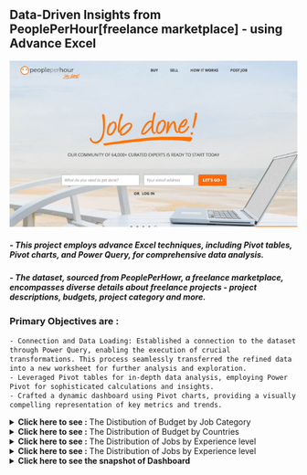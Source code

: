 ## Data-Driven Insights from PeoplePerHour[freelance marketplace] - using Advance Excel

<p align='center'>
    <img src='https://github.com/Shuhaib73/Excel_Freelance_Project/blob/main/Visuals/PeoplePerhour-img.png' />
</p>

##### - This project employs advance Excel techniques, including Pivot tables, Pivot charts, and Power Query, for comprehensive data analysis.
##### - The dataset, sourced from PeoplePerHowr, a freelance marketplace, encompasses diverse details about freelance projects - project descriptions, budgets, project category and more.

### Primary Objectives are :
    - Connection and Data Loading: Established a connection to the dataset through Power Query, enabling the execution of crucial transformations. This process seamlessly transferred the refined data into a new worksheet for further analysis and exploration.
    - Leveraged Pivot tables for in-depth data analysis, employing Power Pivot for sophisticated calculations and insights.
    - Crafted a dynamic dashboard using Pivot charts, providing a visually compelling representation of key metrics and trends.

<details>
  <summary>
    <strong>Click here to see :</strong> The Distibution of Budget by Job Category
  </summary>
  <p align=''center'>
    <img src='https://github.com/Shuhaib73/Excel_Freelance_Project/blob/main/Visuals/Q1.PNG' />
  </p>
</details>

<details>
  <summary>
  <strong>Click here to see :</strong> The Distribution of Budget by Countries
  </summary>
  <p align='center'>
    <img src='https://github.com/Shuhaib73/Excel_Freelance_Project/blob/main/Visuals/Q2.PNG' />
    <img src='https://github.com/Shuhaib73/Excel_Freelance_Project/blob/main/Visuals/Q2.1.PNG' />
  </p>
</details>

<details>
  <summary>
  <strong>Click here to see :</strong> The Distribution of Jobs by Experience level
  </summary>
  <p align='center'>
    <img src='https://github.com/Shuhaib73/Excel_Freelance_Project/blob/main/Visuals/Q3.PNG' />
  </p>
</details>

<details>
  <summary>
  <strong>Click here to see :</strong> The Distribution of Jobs by Experience level
  </summary>
  <p align='center'>
    <img src='https://github.com/Shuhaib73/Excel_Freelance_Project/blob/main/Visuals/Q4.PNG' />
  </p>
</details>


<details>
  <summary>
  <strong>Click here to see the snapshot of Dashboard </strong>  
  </summary>
  <p align='center'>
    <img src='https://github.com/Shuhaib73/Excel_Freelance_Project/blob/main/Visuals/Q5.PNG' />
  </p>
</details>


